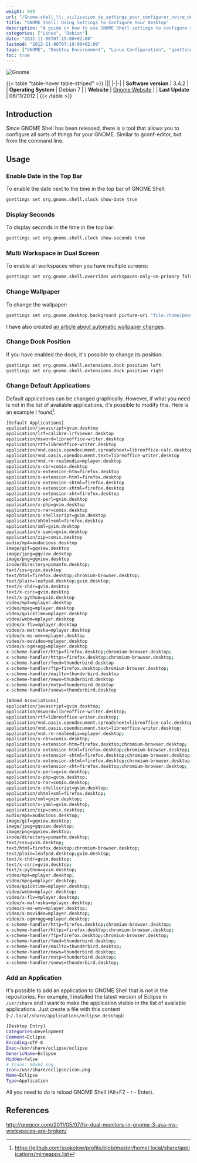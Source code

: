 ```yaml
---
weight: 999
url: "/Gnome-shell_\\:_utilisation_de_settings_pour_configurer_votre_desktop/"
title: "GNOME Shell: Using Settings to Configure Your Desktop"
description: "A guide on how to use GNOME Shell settings to configure your desktop environment, including showing date/time, workspace settings, changing backgrounds and more."
categories: ["Linux", "Debian"]
date: "2012-11-06T07:19:00+02:00"
lastmod: "2012-11-06T07:19:00+02:00"
tags: ["GNOME", "Desktop Environment", "Linux Configuration", "gsettings"]
toc: true
---
```


![Gnome](/images/gnome.avif)

{{< table "table-hover table-striped" >}}
|||
|-|-|
| **Software version** | 3.4.2 |
| **Operating System** | Debian 7 |
| **Website** | [Gnome Website](https://www.gnome.org/) |
| **Last Update** | 06/11/2012 |
{{< /table >}}

## Introduction

Since GNOME Shell has been released, there is a tool that allows you to configure all sorts of things for your GNOME. Similar to gconf-editor, but from the command line.

## Usage

### Enable Date in the Top Bar

To enable the date next to the time in the top bar of GNOME Shell:

```bash
gsettings set org.gnome.shell.clock show-date true
```

### Display Seconds

To display seconds in the time in the top bar:

```bash
gsettings set org.gnome.shell.clock show-seconds true
```

### Multi Workspace in Dual Screen

To enable all workspaces when you have multiple screens:

```bash
gsettings set org.gnome.shell.overrides workspaces-only-on-primary false
```

### Change Wallpaper

To change the wallpaper:

```bash
gsettings set org.gnome.desktop.background picture-uri "file:/home/pmavro/Images/wallpaper.png"
```

I have also created [an article about automatic wallpaper changes](/Gnome-shell_\:_changement_automatique_de_fond_d'écran/).

### Change Dock Position

If you have enabled the dock, it's possible to change its position:

```bash
gsettings set org.gnome.shell.extensions.dock position left
gsettings set org.gnome.shell.extensions.dock position right
```

### Change Default Applications

Default applications can be changed graphically. However, if what you need is not in the list of available applications, it's possible to modify this. Here is an example I found[^1]:

```bash
[Default Applications]
application/javascript=gvim.desktop
application/lrf=calibre-lrfviewer.desktop
application/msword=libreoffice-writer.desktop
application/rtf=libreoffice-writer.desktop
application/vnd.oasis.opendocument.spreadsheet=libreoffice-calc.desktop
application/vnd.oasis.opendocument.text=libreoffice-writer.desktop
application/vnd.rn-realmedia=mplayer.desktop
application/x-cbr=comix.desktop
application/x-extension-htm=firefox.desktop
application/x-extension-html=firefox.desktop
application/x-extension-shtml=firefox.desktop
application/x-extension-xhtml=firefox.desktop
application/x-extension-xht=firefox.desktop
application/x-perl=gvim.desktop
application/x-php=gvim.desktop
application/x-rar=comix.desktop
application/x-shellscript=gvim.desktop
application/xhtml+xml=firefox.desktop
application/xml=gvim.desktop
application/x-yaml=gvim.desktop
application/zip=comix.desktop
audio/mp4=audacious.desktop
image/gif=gqview.desktop
image/jpeg=gqview.desktop
image/png=gqview.desktop
inode/directory=pcmanfm.desktop;
text/css=gvim.desktop
text/html=firefox.desktop;chromium-browser.desktop;
text/plain=leafpad.desktop;gvim.desktop;
text/x-chdr=gvim.desktop
text/x-csrc=gvim.desktop
text/x-python=gvim.desktop
video/mp4=mplayer.desktop
video/mpeg=mplayer.desktop
video/quicktime=mplayer.desktop
video/webm=mplayer.desktop
video/x-flv=mplayer.desktop
video/x-matroska=mplayer.desktop
video/x-ms-wmv=mplayer.desktop
video/x-msvideo=mplayer.desktop
video/x-ogm+ogg=mplayer.desktop
x-scheme-handler/http=firefox.desktop;chromium-browser.desktop;
x-scheme-handler/https=firefox.desktop;chromium-browser.desktop;
x-scheme-handler/feed=thunderbird.desktop
x-scheme-handler/ftp=firefox.desktop;chromium-browser.desktop;
x-scheme-handler/mailto=thunderbird.desktop
x-scheme-handler/news=thunderbird.desktop
x-scheme-handler/nntp=thunderbird.desktop
x-scheme-handler/snews=thunderbird.desktop

[Added Associations]
application/javascript=gvim.desktop;
application/msword=libreoffice-writer.desktop;
application/rtf=libreoffice-writer.desktop;
application/vnd.oasis.opendocument.spreadsheet=libreoffice-calc.desktop;
application/vnd.oasis.opendocument.text=libreoffice-writer.desktop;
application/vnd.rn-realmedia=mplayer.desktop;
application/x-cbr=comix.desktop;
application/x-extension-htm=firefox.desktop;chromium-browser.desktop;
application/x-extension-html=firefox.desktop;chromium-browser.desktop;
application/x-extension-shtml=firefox.desktop;chromium-browser.desktop;
application/x-extension-xhtml=firefox.desktop;chromium-browser.desktop;
application/x-extension-xht=firefox.desktop;chromium-browser.desktop;
application/x-perl=gvim.desktop;
application/x-php=gvim.desktop;
application/x-rar=comix.desktop;
application/x-shellscript=gvim.desktop;
application/xhtml+xml=firefox.desktop;
application/xml=gvim.desktop;
application/x-yaml=gvim.desktop;
application/zip=comix.desktop;
audio/mp4=audacious.desktop;
image/gif=gqview.desktop;
image/jpeg=gqview.desktop;
image/png=gqview.desktop;
inode/directory=pcmanfm.desktop;
text/css=gvim.desktop;
text/html=firefox.desktop;chromium-browser.desktop;
text/plain=leafpad.desktop;gvim.desktop;
text/x-chdr=gvim.desktop;
text/x-csrc=gvim.desktop;
text/x-python=gvim.desktop;
video/mp4=mplayer.desktop;
video/mpeg=mplayer.desktop;
video/quicktime=mplayer.desktop;
video/webm=mplayer.desktop;
video/x-flv=mplayer.desktop;
video/x-matroska=mplayer.desktop;
video/x-ms-wmv=mplayer.desktop;
video/x-msvideo=mplayer.desktop;
video/x-ogm+ogg=mplayer.desktop;
x-scheme-handler/http=firefox.desktop;chromium-browser.desktop;
x-scheme-handler/https=firefox.desktop;chromium-browser.desktop;
x-scheme-handler/ftp=firefox.desktop;chromium-browser.desktop;
x-scheme-handler/feed=thunderbird.desktop;
x-scheme-handler/mailto=thunderbird.desktop;
x-scheme-handler/news=thunderbird.desktop;
x-scheme-handler/nntp=thunderbird.desktop;
x-scheme-handler/snews=thunderbird.desktop;
```

### Add an Application

It's possible to add an application to GNOME Shell that is not in the repositories. For example, I installed the latest version of Eclipse in `/usr/share` and I want to make the application visible in the list of available applications. Just create a file with this content (`~/.local/share/applications/eclipse.desktop`):

```bash
[Desktop Entry]
Categories=Development
Comment=Eclipse
Encoding=UTF-8
Exec=/usr/share/eclipse/eclipse
GenericName=Eclipse
Hidden=false
# Icons: 64x64 png
Icon=/usr/share/eclipse/icon.png
Name=Eclipse
Type=Application
```

All you need to do is reload GNOME Shell (Alt+F2 - r - Enter).

## References

http://gregcor.com/2011/05/07/fix-dual-monitors-in-gnome-3-aka-my-workspaces-are-broken/

[^1]: https://github.com/ssokolow/profile/blob/master/home/.local/share/applications/mimeapps.list
